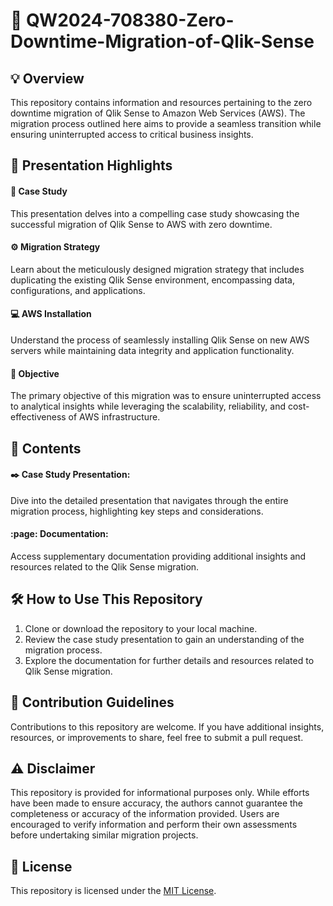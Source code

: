 # :rocket: QW2024-708380-Zero-Downtime-Migration-of-Qlik-Sense

## :bulb: Overview

This repository contains information and resources pertaining to the zero downtime migration of Qlik Sense to Amazon Web Services (AWS). The migration process outlined here aims to provide a seamless transition while ensuring uninterrupted access to critical business insights.

## :mega: Presentation Highlights

#### :dart: **Case Study** 
This presentation delves into a compelling case study showcasing the successful migration of Qlik Sense to AWS with zero downtime.
  
#### :gear: **Migration Strategy** 
Learn about the meticulously designed migration strategy that includes duplicating the existing Qlik Sense environment, encompassing data, configurations, and applications.

#### :computer: **AWS Installation** 
Understand the process of seamlessly installing Qlik Sense on new AWS servers while maintaining data integrity and application functionality.

#### :dart: **Objective** 
The primary objective of this migration was to ensure uninterrupted access to analytical insights while leveraging the scalability, reliability, and cost-effectiveness of AWS infrastructure.

## :file_folder: Contents

#### :black_nib: **Case Study Presentation**: 
Dive into the detailed presentation that navigates through the entire migration process, highlighting key steps and considerations.

#### :page: **Documentation**: 
Access supplementary documentation providing additional insights and resources related to the Qlik Sense migration.

## :hammer_and_wrench: How to Use This Repository

1. Clone or download the repository to your local machine.
2. Review the case study presentation to gain an understanding of the migration process.
3. Explore the documentation for further details and resources related to Qlik Sense migration.

## :handshake: Contribution Guidelines

Contributions to this repository are welcome. If you have additional insights, resources, or improvements to share, feel free to submit a pull request.

## :warning: Disclaimer

This repository is provided for informational purposes only. While efforts have been made to ensure accuracy, the authors cannot guarantee the completeness or accuracy of the information provided. Users are encouraged to verify information and perform their own assessments before undertaking similar migration projects.

## :page_with_curl: License

This repository is licensed under the [MIT License](LICENSE).
